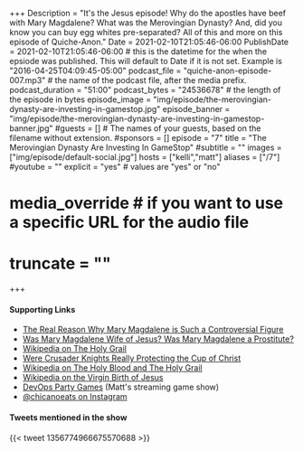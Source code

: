 +++
Description = "It's the Jesus episode! Why do the apostles have beef with Mary Magdalene? What was the Merovingian Dynasty? And, did you know you can buy egg whites pre-separated? All of this and more on this episode of Quiche-Anon."
Date = 2021-02-10T21:05:46-06:00
PublishDate = 2021-02-10T21:05:46-06:00 # this is the datetime for the when the epsiode was published. This will default to Date if it is not set. Example is "2016-04-25T04:09:45-05:00"
podcast_file = "quiche-anon-episode-007.mp3" # the name of the podcast file, after the media prefix.
podcast_duration = "51:00"
podcast_bytes = "24536678" # the length of the episode in bytes
episode_image = "img/episode/the-merovingian-dynasty-are-investing-in-gamestop.jpg"
episode_banner = "img/episode/the-merovingian-dynasty-are-investing-in-gamestop-banner.jpg"
#guests = [] # The names of your guests, based on the filename without extension.
#sponsors = []
episode = "7"
title = "The Merovingian Dynasty Are Investing In GameStop"
#subtitle = ""
images = ["img/episode/default-social.jpg"]
hosts = ["kelli","matt"]
aliases = ["/7"]
#youtube = ""
explicit = "yes" # values are "yes" or "no"
# media_override # if you want to use a specific URL for the audio file
# truncate = ""
+++
#### Supporting Links
- [The Real Reason Why Mary Magdalene is Such a Controversial Figure](https://time.com/5210705/mary-magdalene-controversial/)
- [Was Mary Magdalene Wife of Jesus? Was Mary Magdalene a Prostitute?](https://www.biblicalarchaeology.org/daily/people-cultures-in-the-bible/people-in-the-bible/was-mary-magdalene-wife-of-jesus-was-mary-magdalene-a-prostitute/)
- [Wikipedia on The Holy Grail](https://en.wikipedia.org/wiki/Holy_Grail#Pseudohistory_and_conspiracy_theories)
- [Were Crusader Knights Really Protecting the Cup of Christ](https://www.history.com/shows/knightfall/pages/were-crusader-knights-really-protecting-the-cup-of-christ)
- [Wikipedia on The Holy Blood and The Holy Grail](https://en.wikipedia.org/wiki/The_Holy_Blood_and_the_Holy_Grail)
- [Wikipedia on the Virgin Birth of Jesus](https://en.wikipedia.org/wiki/Virgin_birth_of_Jesus)
- [DevOps Party Games](https://devopspartygames.com) (Matt's streaming game show)
- [@chicanoeats on Instagram](https://www.instagram.com/chicanoeats/)

#### Tweets mentioned in the show

{{< tweet 1356774966675570688 >}}
